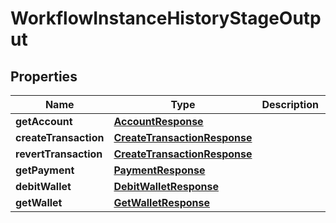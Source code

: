 

# WorkflowInstanceHistoryStageOutput


## Properties

| Name | Type | Description | Notes |
|------------ | ------------- | ------------- | -------------|
|**getAccount** | [**AccountResponse**](AccountResponse.md) |  |  [optional] |
|**createTransaction** | [**CreateTransactionResponse**](CreateTransactionResponse.md) |  |  [optional] |
|**revertTransaction** | [**CreateTransactionResponse**](CreateTransactionResponse.md) |  |  [optional] |
|**getPayment** | [**PaymentResponse**](PaymentResponse.md) |  |  [optional] |
|**debitWallet** | [**DebitWalletResponse**](DebitWalletResponse.md) |  |  [optional] |
|**getWallet** | [**GetWalletResponse**](GetWalletResponse.md) |  |  [optional] |



